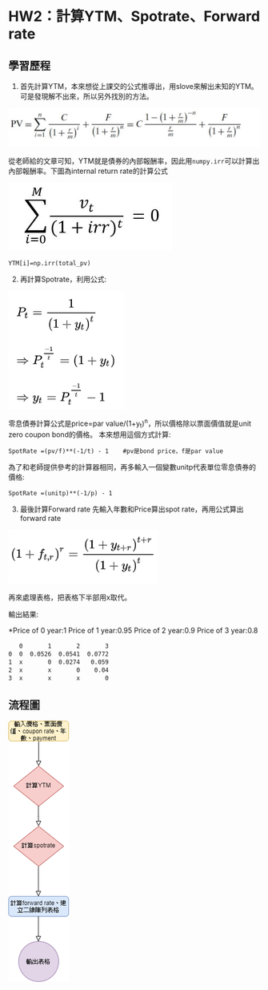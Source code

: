 # HW2：計算YTM、Spotrate、Forward rate
  

## 學習歷程

1. 首先計算YTM，本來想從上課交的公式推導出，用slove來解出未知的YTM。可是發現解不出來，所以另外找別的方法。 


![](https://github.com/a1999r71732/Financial_Engineering/blob/master/HW2/YTM%E5%85%AC%E5%BC%8F.png)


   從老師給的文章可知，YTM就是債券的內部報酬率，因此用`numpy.irr`可以計算出內部報酬率。下圖為internal return rate的計算公式
   
   
![](https://github.com/a1999r71732/Financial_Engineering/blob/master/HW2/irr.jpg)

```
YTM[i]=np.irr(total_pv)
```


2. 再計算Spotrate，利用公式:


![](https://github.com/a1999r71732/Financial_Engineering/blob/master/HW2/spot.png)

零息債券計算公式是price=par value/(1+y<sub>t</sub>)<sup>n</sup>，所以價格除以票面價值就是unit zero coupon bond的價格。
本來想用這個方式計算:
```
SpotRate =(pv/f)**(-1/t) - 1    #pv是bond price，f是par value
```
為了和老師提供參考的計算器相同，再多輸入一個變數unitp代表單位零息債券的價格:
```
SpotRate =(unitp)**(-1/p) - 1 

```

3. 最後計算Forward rate
先輸入年數和Price算出spot rate，再用公式算出forward rate

![](https://github.com/a1999r71732/Financial_Engineering/blob/master/HW2/forwardrate.png)

再來處理表格，把表格下半部用x取代。

輸出結果:

*Price of  0 year:1
 Price of  1 year:0.95
 Price of  2 year:0.9
 Price of  3 year:0.8



```
   0       1       2       3
0  0  0.0526  0.0541  0.0772
1  x       0  0.0274   0.059
2  x       x       0    0.04
3  x       x       x       0
```

## 流程圖
![流程圖](https://github.com/a1999r71732/Financial_Engineering/blob/master/HW2/HW2%E6%B5%81%E7%A8%8B%E5%9C%96.png)

